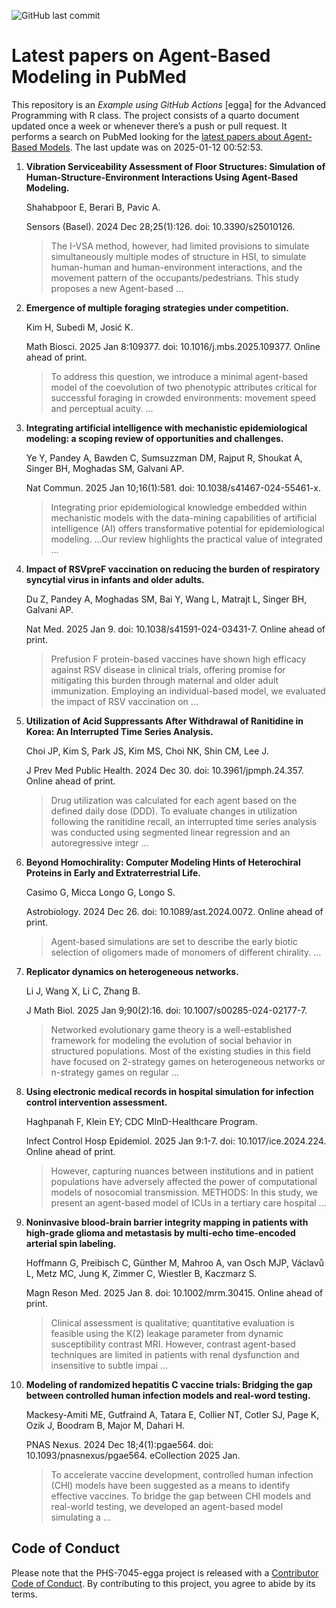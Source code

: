 ![GitHub last
commit](https://img.shields.io/github/last-commit/UofUEpiBio/PHS-7045-egga.png)

# Latest papers on Agent-Based Modeling in PubMed

This repository is an *Example using GitHub Actions* \[egga\] for the
Advanced Programming with R class. The project consists of a quarto
document updated once a week or whenever there’s a push or pull request.
It performs a search on PubMed looking for the <a
href="https://pubmed.ncbi.nlm.nih.gov/?term=agent-based+model&amp;sort=date"
target="_blank">latest papers about Agent-Based Models</a>. The last
update was on 2025-01-12 00:52:53.

<div class="cell">

</div>

1.  **Vibration Serviceability Assessment of Floor Structures:
    Simulation of Human-Structure-Environment Interactions Using
    Agent-Based Modeling.**

    Shahabpoor E, Berari B, Pavic A.

    Sensors (Basel). 2024 Dec 28;25(1):126. doi: 10.3390/s25010126.

    > The I-VSA method, however, had limited provisions to simulate
    > simultaneously multiple modes of structure in HSI, to simulate
    > human-human and human-environment interactions, and the movement
    > pattern of the occupants/pedestrians. This study proposes a new
    > Agent-based …

2.  **Emergence of multiple foraging strategies under competition.**

    Kim H, Subedi M, Josić K.

    Math Biosci. 2025 Jan 8:109377. doi: 10.1016/j.mbs.2025.109377.
    Online ahead of print.

    > To address this question, we introduce a minimal agent-based model
    > of the coevolution of two phenotypic attributes critical for
    > successful foraging in crowded environments: movement speed and
    > perceptual acuity. …

3.  **Integrating artificial intelligence with mechanistic
    epidemiological modeling: a scoping review of opportunities and
    challenges.**

    Ye Y, Pandey A, Bawden C, Sumsuzzman DM, Rajput R, Shoukat A, Singer
    BH, Moghadas SM, Galvani AP.

    Nat Commun. 2025 Jan 10;16(1):581. doi: 10.1038/s41467-024-55461-x.

    > Integrating prior epidemiological knowledge embedded within
    > mechanistic models with the data-mining capabilities of artificial
    > intelligence (AI) offers transformative potential for
    > epidemiological modeling. …Our review highlights the practical
    > value of integrated …

4.  **Impact of RSVpreF vaccination on reducing the burden of
    respiratory syncytial virus in infants and older adults.**

    Du Z, Pandey A, Moghadas SM, Bai Y, Wang L, Matrajt L, Singer BH,
    Galvani AP.

    Nat Med. 2025 Jan 9. doi: 10.1038/s41591-024-03431-7. Online ahead
    of print.

    > Prefusion F protein-based vaccines have shown high efficacy
    > against RSV disease in clinical trials, offering promise for
    > mitigating this burden through maternal and older adult
    > immunization. Employing an individual-based model, we evaluated
    > the impact of RSV vaccination on …

5.  **Utilization of Acid Suppressants After Withdrawal of Ranitidine in
    Korea: An Interrupted Time Series Analysis.**

    Choi JP, Kim S, Park JS, Kim MS, Choi NK, Shin CM, Lee J.

    J Prev Med Public Health. 2024 Dec 30. doi: 10.3961/jpmph.24.357.
    Online ahead of print.

    > Drug utilization was calculated for each agent based on the
    > defined daily dose (DDD). To evaluate changes in utilization
    > following the ranitidine recall, an interrupted time series
    > analysis was conducted using segmented linear regression and an
    > autoregressive integr …

6.  **Beyond Homochirality: Computer Modeling Hints of Heterochiral
    Proteins in Early and Extraterrestrial Life.**

    Casimo G, Micca Longo G, Longo S.

    Astrobiology. 2024 Dec 26. doi: 10.1089/ast.2024.0072. Online ahead
    of print.

    > Agent-based simulations are set to describe the early biotic
    > selection of oligomers made of monomers of different chirality. …

7.  **Replicator dynamics on heterogeneous networks.**

    Li J, Wang X, Li C, Zhang B.

    J Math Biol. 2025 Jan 9;90(2):16. doi: 10.1007/s00285-024-02177-7.

    > Networked evolutionary game theory is a well-established framework
    > for modeling the evolution of social behavior in structured
    > populations. Most of the existing studies in this field have
    > focused on 2-strategy games on heterogeneous networks or
    > n-strategy games on regular …

8.  **Using electronic medical records in hospital simulation for
    infection control intervention assessment.**

    Haghpanah F, Klein EY; CDC MInD-Healthcare Program.

    Infect Control Hosp Epidemiol. 2025 Jan 9:1-7. doi:
    10.1017/ice.2024.224. Online ahead of print.

    > However, capturing nuances between institutions and in patient
    > populations have adversely affected the power of computational
    > models of nosocomial transmission. METHODS: In this study, we
    > present an agent-based model of ICUs in a tertiary care hospital …

9.  **Noninvasive blood-brain barrier integrity mapping in patients with
    high-grade glioma and metastasis by multi-echo time-encoded arterial
    spin labeling.**

    Hoffmann G, Preibisch C, Günther M, Mahroo A, van Osch MJP, Václavů
    L, Metz MC, Jung K, Zimmer C, Wiestler B, Kaczmarz S.

    Magn Reson Med. 2025 Jan 8. doi: 10.1002/mrm.30415. Online ahead of
    print.

    > Clinical assessment is qualitative; quantitative evaluation is
    > feasible using the K(2) leakage parameter from dynamic
    > susceptibility contrast MRI. However, contrast agent-based
    > techniques are limited in patients with renal dysfunction and
    > insensitive to subtle impai …

10. **Modeling of randomized hepatitis C vaccine trials: Bridging the
    gap between controlled human infection models and real-word
    testing.**

    Mackesy-Amiti ME, Gutfraind A, Tatara E, Collier NT, Cotler SJ, Page
    K, Ozik J, Boodram B, Major M, Dahari H.

    PNAS Nexus. 2024 Dec 18;4(1):pgae564. doi:
    10.1093/pnasnexus/pgae564. eCollection 2025 Jan.

    > To accelerate vaccine development, controlled human infection
    > (CHI) models have been suggested as a means to identify effective
    > vaccines. To bridge the gap between CHI models and real-world
    > testing, we developed an agent-based model simulating a …

## Code of Conduct

Please note that the PHS-7045-egga project is released with a
[Contributor Code of
Conduct](https://contributor-covenant.org/version/2/1/CODE_OF_CONDUCT.html).
By contributing to this project, you agree to abide by its terms.
